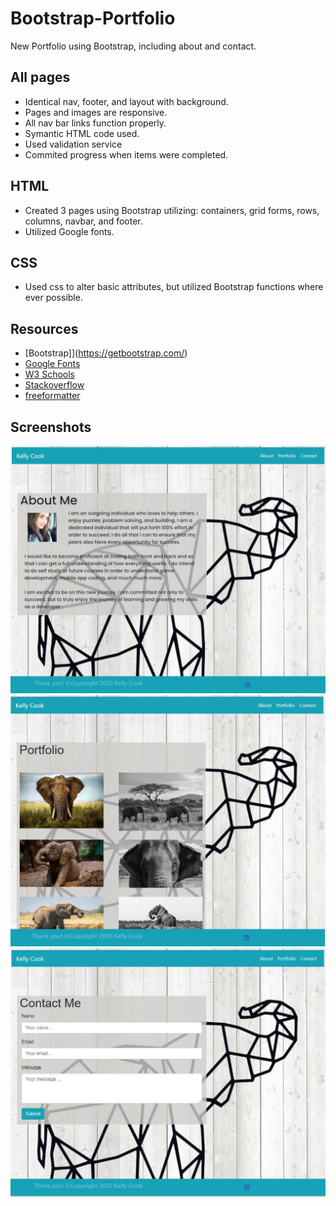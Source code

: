 # Bootstrap-Portfolio
New Portfolio using Bootstrap, including about and contact.
## All pages
- Identical nav, footer, and layout with background.
- Pages and images are responsive.
- All nav bar links function properly.
- Symantic HTML code used.
- Used validation service 
- Commited progress when items were completed.

## HTML
- Created 3 pages using Bootstrap utilizing: containers, grid forms, rows, columns, navbar, and footer.
- Utilized Google fonts.

## CSS
- Used css to alter basic attributes, but utilized Bootstrap functions where ever possible.

## Resources
- [Bootstrap]](https://getbootstrap.com/)
- [Google Fonts](https://fonts.google.com/)
- [W3 Schools](https://www.w3schools.com/)
- [Stackoverflow](https://stackoverflow.com/)
- [freeformatter](https://www.freeformatter.com/html-validator.html)

## Screenshots
<img src="https://github.com/krcook1980/Bootstrap-Portfolio/blob/main/Assets/indexscreenshot.JPG">
<img src="https://github.com/krcook1980/Bootstrap-Portfolio/blob/main/Assets/portfolioscreenshot.JPG">
<img src="https://github.com/krcook1980/Bootstrap-Portfolio/blob/main/Assets/contactscreenshot.JPG">

